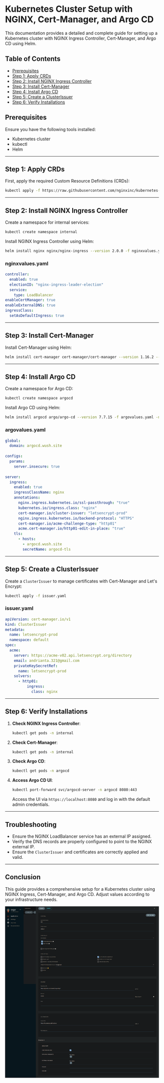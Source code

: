 # Kubernetes Cluster Setup with NGINX, Cert-Manager, and Argo CD

This documentation provides a detailed and complete guide for setting up a Kubernetes cluster with NGINX Ingress Controller, Cert-Manager, and Argo CD using Helm.

## Table of Contents
- [Prerequisites](#prerequisites)
- [Step 1: Apply CRDs](#step-1-apply-crds)
- [Step 2: Install NGINX Ingress Controller](#step-2-install-nginx-ingress-controller)
- [Step 3: Install Cert-Manager](#step-3-install-cert-manager)
- [Step 4: Install Argo CD](#step-4-install-argo-cd)
- [Step 5: Create a ClusterIssuer](#step-5-create-a-clusterissuer)
- [Step 6: Verify Installations](#step-6-verify-installations)

## Prerequisites
Ensure you have the following tools installed:
- Kubernetes cluster
- kubectl
- Helm

---

## Step 1: Apply CRDs

First, apply the required Custom Resource Definitions (CRDs):
```bash
kubectl apply -f https://raw.githubusercontent.com/nginxinc/kubernetes-ingress/v4.0.0/deploy/crds.yaml
```

---

## Step 2: Install NGINX Ingress Controller

Create a namespace for internal services:
```bash
kubectl create namespace internal
```

Install NGINX Ingress Controller using Helm:
```bash
helm install nginx nginx/nginx-ingress --version 2.0.0 -f nginxvalues.yaml -n internal
```

### nginxvalues.yaml
```yaml
controller:
  enabled: true
  electionID: "nginx-ingress-leader-election"
  service:
    type: LoadBalancer
enableCertManager: true
enableExternalDNS: true
ingressClass:
  setAsDefaultIngress: true
```

---

## Step 3: Install Cert-Manager

Install Cert-Manager using Helm:
```bash
helm install cert-manager cert-manager/cert-manager --version 1.16.2 --set crds.enabled=true -n internal
```

---

## Step 4: Install Argo CD

Create a namespace for Argo CD:
```bash
kubectl create namespace argocd
```

Install Argo CD using Helm:
```bash
helm install argocd argo/argo-cd --version 7.7.15 -f argovalues.yaml -n argocd
```

### argovalues.yaml
```yaml
global:
  domain: argocd.wush.site

configs:
  params:
    server.insecure: true

server:
  ingress:
    enabled: true
    ingressClassName: nginx
    annotations:
      nginx.ingress.kubernetes.io/ssl-passthrough: "true"
      kubernetes.io/ingress.class: "nginx"
      cert-manager.io/cluster-issuer: "letsencrypt-prod"
      nginx.ingress.kubernetes.io/backend-protocol: "HTTPS"
      cert-manager.io/acme-challenge-type: "http01"
      acme.cert-manager.io/http01-edit-in-place: "true"
    tls:
      - hosts:
        - argocd.wush.site
        secretName: argocd-tls
```

---

## Step 5: Create a ClusterIssuer

Create a `ClusterIssuer` to manage certificates with Cert-Manager and Let's Encrypt:
```bash
kubectl apply -f issuer.yaml
```

### issuer.yaml
```yaml
apiVersion: cert-manager.io/v1
kind: ClusterIssuer
metadata:
  name: letsencrypt-prod
  namespace: default
spec:
  acme:
    server: https://acme-v02.api.letsencrypt.org/directory
    email: andrianta.321@gmail.com
    privateKeySecretRef:
      name: letsencrypt-prod
    solvers:
      - http01:
          ingress:
            class: nginx
```

---

## Step 6: Verify Installations

1. **Check NGINX Ingress Controller**:
   ```bash
   kubectl get pods -n internal
   ```

2. **Check Cert-Manager**:
   ```bash
   kubectl get pods -n internal
   ```

3. **Check Argo CD**:
   ```bash
   kubectl get pods -n argocd
   ```

4. **Access Argo CD UI**:
   ```bash
   kubectl port-forward svc/argocd-server -n argocd 8080:443
   ```
   Access the UI via `https://localhost:8080` and log in with the default admin credentials.

---

## Troubleshooting

- Ensure the NGINX LoadBalancer service has an external IP assigned.
- Verify the DNS records are properly configured to point to the NGINX external IP.
- Ensure the `ClusterIssuer` and certificates are correctly applied and valid.

---

## Conclusion

This guide provides a comprehensive setup for a Kubernetes cluster using NGINX Ingress, Cert-Manager, and Argo CD. Adjust values according to your infrastructure needs.

![Argo CD Application Setup](screencapture-localhost-8080-applications-2025-01-07-11_41_18.png)